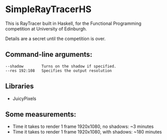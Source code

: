 # SimpleRayTracerHS

This is RayTracer built in Haskell, for the Functional Programming competition at University of Edinburgh. 

Details are a secret until the competition is over.

## Command-line arguments:

```
--shadow        Turns on the shadow if specified. 
--res 192:108   Specifies the output resolution
```

## Libraries

- JuicyPixels

## Some measurements:

- Time it takes to render 1 frame 1920x1080, no shadows: ~3 minutes
- Time it takes to render 1 frame 1920x1080, with shadows: ~180 minutes